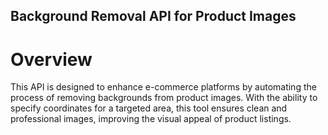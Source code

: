 ## Background Removal API for Product Images
# Overview
This API is designed to enhance e-commerce platforms by automating the process of removing backgrounds from product images. With the ability to specify coordinates for a targeted area, this tool ensures clean and professional images, improving the visual appeal of product listings.
